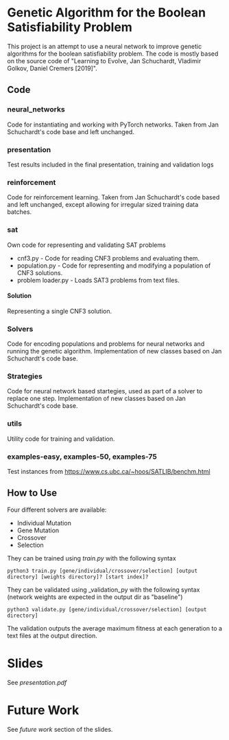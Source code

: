 # Genetic Algorithm for the Boolean Satisfiability Problem

This project is an attempt to use a neural network to improve genetic algorithms for the boolean satisfiability problem.
The code is mostly based on the source code of "Learning to Evolve, Jan Schuchardt, Vladimir Golkov, Daniel Cremers [2019]".

## Code
### neural_networks
Code for instantiating and working with PyTorch networks. Taken from Jan Schuchardt's code base and left unchanged.

### presentation
Test results included in the final presentation, training and validation logs

### reinforcement
Code for reinforcement learning. Taken from Jan Schuchardt's code based and left unchanged, except allowing for 
irregular sized training data batches.

### sat
Own code for representing and validating SAT problems
* cnf3.py -
Code for reading CNF3 problems and evaluating them.
* population.py -
Code for representing and modifying a population of CNF3 solutions.
* problem loader.py -
Loads SAT3 problems from text files.

#### Solution
Representing a single CNF3 solution.

### Solvers
Code for encoding populations and problems for neural networks and running the genetic algorithm.
Implementation of new classes based on Jan Schuchardt's code base.

### Strategies
Code for neural network based startegies, used as part of a solver to replace one step. Implementation of new classes based on Jan Schuchardt's code base.

### utils
Utility code for training and validation.

### examples-easy, examples-50, examples-75
Test instances from https://www.cs.ubc.ca/~hoos/SATLIB/benchm.html

## How to Use
Four different solvers are available:
* Individual Mutation
* Gene Mutation
* Crossover
* Selection

They can be trained using _train.py_ with the following syntax

`python3 train.py [gene/individual/crossover/selection] [output directory] [weights directory]? [start index]? `

They can be validated using _validation_py with the following syntax (network weights are expected in the output dir as "baseline")

`python3 validate.py [gene/individual/crossover/selection] [output directory]`

The validation outputs the average maximum fitness at each generation to a text files at the output direction.

# Slides
See _presentation.pdf_

# Future Work
See _future work_ section of the slides.